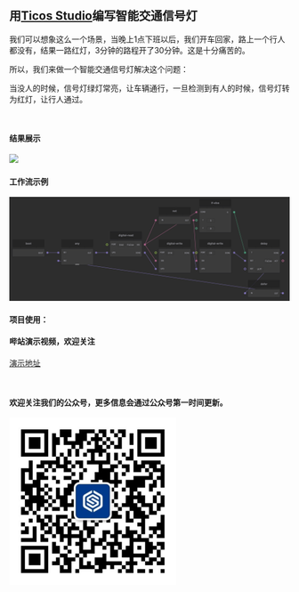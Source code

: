 
## 用[Ticos Studio](https://downloads.ticos.cn/studio/)编写智能交通信号灯


我们可以想象这么一个场景，当晚上1点下班以后，我们开车回家，路上一个行人都没有，结果一路红灯，3分钟的路程开了30分钟。这是十分痛苦的。

所以，我们来做一个智能交通信号灯解决这个问题：

当没人的时候，信号灯绿灯常亮，让车辆通行，一旦检测到有人的时候，信号灯转为红灯，让行人通过。

<br>

#### 结果展示

<img src="./images/smartLight.gif"  width = "500" />



#### 工作流示例

![workflow](./images/code.png)

#### 项目使用：



#### 哔站演示视频，欢迎关注

[演示地址](https://www.bilibili.com/video/BV1xa411V7en/)

<br>


#### 欢迎关注我们的公众号，更多信息会通过公众号第一时间更新。

<img src="./images/qrcode_for_gh_fb2b604ddd35_860%20(2).jpg"  width = "300" height = "300" alt = "欢迎关注公众号" />


